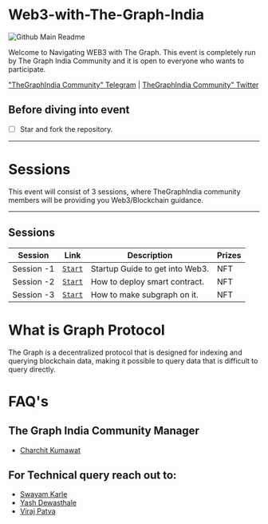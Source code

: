# Web3-with-The-Graph-India

![Github Main Readme]()

Welcome to Navigating WEB3 with The Graph. This event is completely run by The Graph India Community and it is open to everyone who wants to participate.

["TheGraphIndia Community" Telegram](https://t.co/2k61q3yf9W) 
 | [TheGraphIndia Community" Twitter](https://twitter.com/TheGraphIndia?s=20)

## Before diving into event

- [ ] Star and fork the repository.

---

# Sessions

This event will consist of 3 sessions, where TheGraphIndia community members will be providing you Web3/Blockchain guidance.

---

## Sessions

<!-- ⚠️ IMPORTANT: In order for a submission to be qualified, you must submit to this [ Session Challenge Submission ](). -->

| Session    | Link                                                                                      | Description                     | Prizes |
| ---------- | ----------------------------------------------------------------------------------------- | ------------------------------- | ------ |
| Session -1 | [`Start`](https://github.com/TheGraphIndia/Web3-with-The-Graph-India/tree/main/Session_1) | Startup Guide to get into Web3. | NFT    |
| Session -2 | [`Start`](https://github.com/TheGraphIndia/Web3-with-The-Graph-India/tree/main/Session_2) | How to deploy smart contract.   | NFT    |
| Session -3 | [`Start`](https://github.com/TheGraphIndia/Web3-with-The-Graph-India/tree/main/Session_3) | How to make subgraph on it.     | NFT    |

# What is Graph Protocol

The Graph is a decentralized protocol that is designed for indexing and querying blockchain data, making it possible to query data that is difficult to query directly.

# FAQ's

## The Graph India Community Manager

- <a href = "https://twitter.com/Charchit_WEB3">Charchit Kumawat</a>

## For Technical query reach out to:

- <a href = "https://github.com/DevSwayam">Swayam Karle</a>
- <a href = "https://github.com/yashdev9274?tab=overview&from=2023-08-01&to=2023-08-25">Yash Dewasthale</a>
- <a href = "https://github.com/vkpatva"> Viraj Patva </a>
